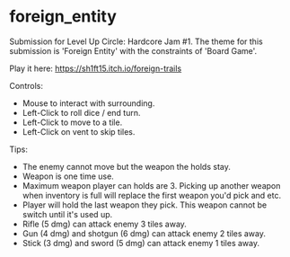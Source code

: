 # foreign_entity

Submission for Level Up Circle: Hardcore Jam #1. The theme for this submission is 'Foreign Entity' with the constraints of 'Board Game'.

Play it here: https://sh1ft15.itch.io/foreign-trails

Controls:
- Mouse to interact with surrounding.
- Left-Click to roll dice / end turn.
- Left-Click to move to a tile.
- Left-Click on vent to skip tiles.

Tips:
- The enemy cannot move but the weapon the holds stay.
- Weapon is one time use.
- Maximum weapon player can holds are 3. Picking up another weapon when inventory is full will replace the first weapon you'd pick and etc.
- Player will hold the last weapon they pick. This weapon cannot be switch until it's used up.
- Rifle (5 dmg) can attack enemy 3 tiles away.
- Gun (4 dmg) and shotgun (6 dmg) can attack enemy 2 tiles away.
- Stick (3 dmg) and sword (5 dmg) can attack enemy 1 tiles away.
